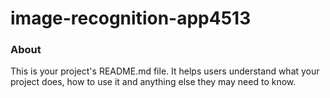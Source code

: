 image-recognition-app4513
=========================

### About

This is your project's README.md file. It helps users understand what your
project does, how to use it and anything else they may need to know.